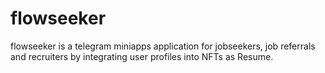 # flowseeker
flowseeker is a telegram miniapps application for jobseekers, job referrals and recruiters by integrating user profiles into NFTs as Resume.

